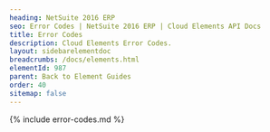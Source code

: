 ```yaml
---
heading: NetSuite 2016 ERP
seo: Error Codes | NetSuite 2016 ERP | Cloud Elements API Docs
title: Error Codes
description: Cloud Elements Error Codes.
layout: sidebarelementdoc
breadcrumbs: /docs/elements.html
elementId: 987
parent: Back to Element Guides
order: 40
sitemap: false
---
```


{% include error-codes.md %}

